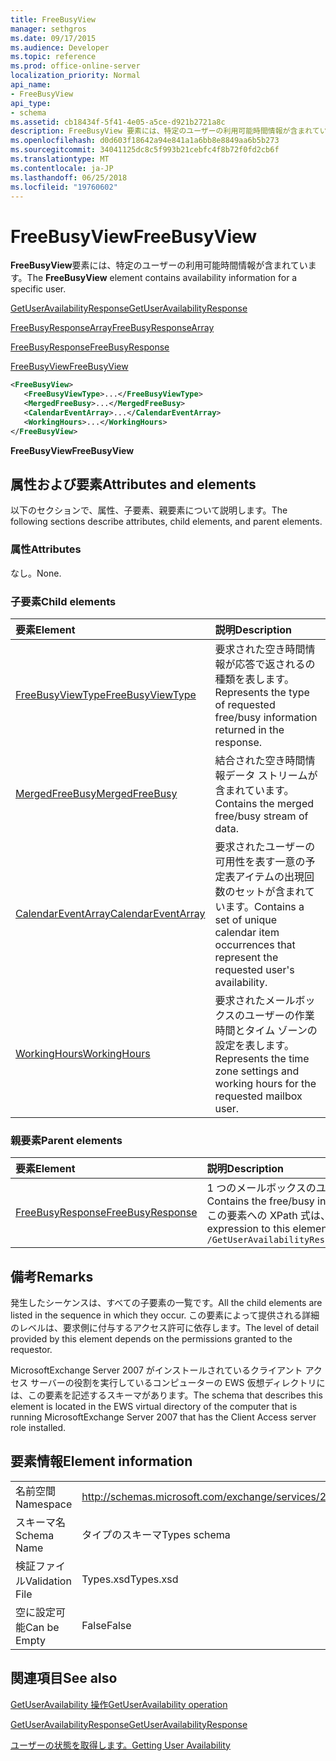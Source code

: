 ```yaml
---
title: FreeBusyView
manager: sethgros
ms.date: 09/17/2015
ms.audience: Developer
ms.topic: reference
ms.prod: office-online-server
localization_priority: Normal
api_name:
- FreeBusyView
api_type:
- schema
ms.assetid: cb18434f-5f41-4e05-a5ce-d921b2721a8c
description: FreeBusyView 要素には、特定のユーザーの利用可能時間情報が含まれています。
ms.openlocfilehash: d0d603f18642a94e841a1a6bb8e8849aa6b5b273
ms.sourcegitcommit: 34041125dc8c5f993b21cebfc4f8b72f0fd2cb6f
ms.translationtype: MT
ms.contentlocale: ja-JP
ms.lasthandoff: 06/25/2018
ms.locfileid: "19760602"
---
```

# <a name="freebusyview"></a><span data-ttu-id="eb572-103">FreeBusyView</span><span class="sxs-lookup"><span data-stu-id="eb572-103">FreeBusyView</span></span>

<span data-ttu-id="eb572-104">**FreeBusyView**要素には、特定のユーザーの利用可能時間情報が含まれています。</span><span class="sxs-lookup"><span data-stu-id="eb572-104">The **FreeBusyView** element contains availability information for a specific user.</span></span> 
  
[<span data-ttu-id="eb572-105">GetUserAvailabilityResponse</span><span class="sxs-lookup"><span data-stu-id="eb572-105">GetUserAvailabilityResponse</span></span>](getuseravailabilityresponse.md)
  
[<span data-ttu-id="eb572-106">FreeBusyResponseArray</span><span class="sxs-lookup"><span data-stu-id="eb572-106">FreeBusyResponseArray</span></span>](freebusyresponsearray.md)
  
[<span data-ttu-id="eb572-107">FreeBusyResponse</span><span class="sxs-lookup"><span data-stu-id="eb572-107">FreeBusyResponse</span></span>](freebusyresponse.md)
  
[<span data-ttu-id="eb572-108">FreeBusyView</span><span class="sxs-lookup"><span data-stu-id="eb572-108">FreeBusyView</span></span>](freebusyview.md)
  
```xml
<FreeBusyView>
   <FreeBusyViewType>...</FreeBusyViewType>
   <MergedFreeBusy>...</MergedFreeBusy>
   <CalendarEventArray>...</CalendarEventArray>
   <WorkingHours>...</WorkingHours>
</FreeBusyView>
```

 <span data-ttu-id="eb572-109">**FreeBusyView**</span><span class="sxs-lookup"><span data-stu-id="eb572-109">**FreeBusyView**</span></span>
## <a name="attributes-and-elements"></a><span data-ttu-id="eb572-110">属性および要素</span><span class="sxs-lookup"><span data-stu-id="eb572-110">Attributes and elements</span></span>

<span data-ttu-id="eb572-111">以下のセクションで、属性、子要素、親要素について説明します。</span><span class="sxs-lookup"><span data-stu-id="eb572-111">The following sections describe attributes, child elements, and parent elements.</span></span>
  
### <a name="attributes"></a><span data-ttu-id="eb572-112">属性</span><span class="sxs-lookup"><span data-stu-id="eb572-112">Attributes</span></span>

<span data-ttu-id="eb572-113">なし。</span><span class="sxs-lookup"><span data-stu-id="eb572-113">None.</span></span>
  
### <a name="child-elements"></a><span data-ttu-id="eb572-114">子要素</span><span class="sxs-lookup"><span data-stu-id="eb572-114">Child elements</span></span>

|<span data-ttu-id="eb572-115">**要素**</span><span class="sxs-lookup"><span data-stu-id="eb572-115">**Element**</span></span>|<span data-ttu-id="eb572-116">**説明**</span><span class="sxs-lookup"><span data-stu-id="eb572-116">**Description**</span></span>|
|:-----|:-----|
|[<span data-ttu-id="eb572-117">FreeBusyViewType</span><span class="sxs-lookup"><span data-stu-id="eb572-117">FreeBusyViewType</span></span>](freebusyviewtype.md) <br/> |<span data-ttu-id="eb572-118">要求された空き時間情報が応答で返されるの種類を表します。</span><span class="sxs-lookup"><span data-stu-id="eb572-118">Represents the type of requested free/busy information returned in the response.</span></span>  <br/> |
|[<span data-ttu-id="eb572-119">MergedFreeBusy</span><span class="sxs-lookup"><span data-stu-id="eb572-119">MergedFreeBusy</span></span>](mergedfreebusy.md) <br/> |<span data-ttu-id="eb572-120">結合された空き時間情報データ ストリームが含まれています。</span><span class="sxs-lookup"><span data-stu-id="eb572-120">Contains the merged free/busy stream of data.</span></span>  <br/> |
|[<span data-ttu-id="eb572-121">CalendarEventArray</span><span class="sxs-lookup"><span data-stu-id="eb572-121">CalendarEventArray</span></span>](calendareventarray.md) <br/> |<span data-ttu-id="eb572-122">要求されたユーザーの可用性を表す一意の予定表アイテムの出現回数のセットが含まれています。</span><span class="sxs-lookup"><span data-stu-id="eb572-122">Contains a set of unique calendar item occurrences that represent the requested user's availability.</span></span>  <br/> |
|[<span data-ttu-id="eb572-123">WorkingHours</span><span class="sxs-lookup"><span data-stu-id="eb572-123">WorkingHours</span></span>](workinghours-ex15websvcsotherref.md) <br/> |<span data-ttu-id="eb572-124">要求されたメールボックスのユーザーの作業時間とタイム ゾーンの設定を表します。</span><span class="sxs-lookup"><span data-stu-id="eb572-124">Represents the time zone settings and working hours for the requested mailbox user.</span></span>  <br/> |
   
### <a name="parent-elements"></a><span data-ttu-id="eb572-125">親要素</span><span class="sxs-lookup"><span data-stu-id="eb572-125">Parent elements</span></span>

|<span data-ttu-id="eb572-126">**要素**</span><span class="sxs-lookup"><span data-stu-id="eb572-126">**Element**</span></span>|<span data-ttu-id="eb572-127">**説明**</span><span class="sxs-lookup"><span data-stu-id="eb572-127">**Description**</span></span>|
|:-----|:-----|
|[<span data-ttu-id="eb572-128">FreeBusyResponse</span><span class="sxs-lookup"><span data-stu-id="eb572-128">FreeBusyResponse</span></span>](freebusyresponse.md) <br/> |<span data-ttu-id="eb572-129">1 つのメールボックスのユーザーの空き時間情報が含まれています。</span><span class="sxs-lookup"><span data-stu-id="eb572-129">Contains the free/busy information for a single mailbox user.</span></span>  <br/> <span data-ttu-id="eb572-130">この要素への XPath 式は、次のようにします。</span><span class="sxs-lookup"><span data-stu-id="eb572-130">The following is the XPath expression to this element:</span></span>  <br/>  `/GetUserAvailabilityResponse/FreeBusyResponseArray/FreeBusyResponse` <br/> |
   
## <a name="remarks"></a><span data-ttu-id="eb572-131">備考</span><span class="sxs-lookup"><span data-stu-id="eb572-131">Remarks</span></span>

<span data-ttu-id="eb572-132">発生したシーケンスは、すべての子要素の一覧です。</span><span class="sxs-lookup"><span data-stu-id="eb572-132">All the child elements are listed in the sequence in which they occur.</span></span> <span data-ttu-id="eb572-133">この要素によって提供される詳細のレベルは、要求側に付与するアクセス許可に依存します。</span><span class="sxs-lookup"><span data-stu-id="eb572-133">The level of detail provided by this element depends on the permissions granted to the requestor.</span></span>
  
<span data-ttu-id="eb572-134">MicrosoftExchange Server 2007 がインストールされているクライアント アクセス サーバーの役割を実行しているコンピューターの EWS 仮想ディレクトリには、この要素を記述するスキーマがあります。</span><span class="sxs-lookup"><span data-stu-id="eb572-134">The schema that describes this element is located in the EWS virtual directory of the computer that is running MicrosoftExchange Server 2007 that has the Client Access server role installed.</span></span>
  
## <a name="element-information"></a><span data-ttu-id="eb572-135">要素情報</span><span class="sxs-lookup"><span data-stu-id="eb572-135">Element information</span></span>

|||
|:-----|:-----|
|<span data-ttu-id="eb572-136">名前空間</span><span class="sxs-lookup"><span data-stu-id="eb572-136">Namespace</span></span>  <br/> |http://schemas.microsoft.com/exchange/services/2006/types  <br/> |
|<span data-ttu-id="eb572-137">スキーマ名</span><span class="sxs-lookup"><span data-stu-id="eb572-137">Schema Name</span></span>  <br/> |<span data-ttu-id="eb572-138">タイプのスキーマ</span><span class="sxs-lookup"><span data-stu-id="eb572-138">Types schema</span></span>  <br/> |
|<span data-ttu-id="eb572-139">検証ファイル</span><span class="sxs-lookup"><span data-stu-id="eb572-139">Validation File</span></span>  <br/> |<span data-ttu-id="eb572-140">Types.xsd</span><span class="sxs-lookup"><span data-stu-id="eb572-140">Types.xsd</span></span>  <br/> |
|<span data-ttu-id="eb572-141">空に設定可能</span><span class="sxs-lookup"><span data-stu-id="eb572-141">Can be Empty</span></span>  <br/> |<span data-ttu-id="eb572-142">False</span><span class="sxs-lookup"><span data-stu-id="eb572-142">False</span></span>  <br/> |
   
## <a name="see-also"></a><span data-ttu-id="eb572-143">関連項目</span><span class="sxs-lookup"><span data-stu-id="eb572-143">See also</span></span>



[<span data-ttu-id="eb572-144">GetUserAvailability 操作</span><span class="sxs-lookup"><span data-stu-id="eb572-144">GetUserAvailability operation</span></span>](getuseravailability-operation.md)
  
[<span data-ttu-id="eb572-145">GetUserAvailabilityResponse</span><span class="sxs-lookup"><span data-stu-id="eb572-145">GetUserAvailabilityResponse</span></span>](getuseravailabilityresponse.md)


[<span data-ttu-id="eb572-146">ユーザーの状態を取得します。</span><span class="sxs-lookup"><span data-stu-id="eb572-146">Getting User Availability</span></span>](http://msdn.microsoft.com/library/d4133fcb-9b0f-4e6b-aadf-a389da83516a%28Office.15%29.aspx)

